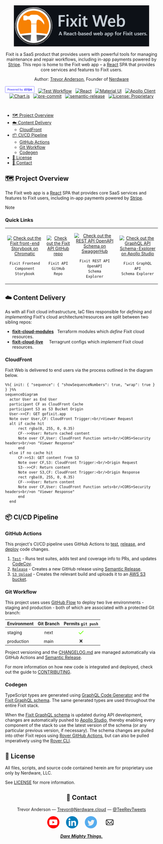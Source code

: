 <div align="center">

[<img src=".storybook/assets/fixit_web_repo_header.png" alt="Fixit logo repo banner" height="135" />](https://main--659981450c81cefabec86fa2.chromatic.com/ "Check out the Fixit Storybook")

Fixit is a SaaS product that provides users with powerful tools for managing maintenance and repair workflows, including in-app payments powered by [Stripe](https://stripe.com/). This repo is home to the Fixit web app – a [React](https://reactjs.org/) SPA that provides core services and features to Fixit users.

Author: [Trevor Anderson](https://github.com/trevor-anderson), Founder of [Nerdware](https://github.com/Nerdware-LLC)

[<img src=".storybook/assets/powered_by_Stripe_blurple.svg" height="22" style="position:relative;top:1px;"/>](https://stripe.com/ "stripe.com")
&nbsp;
[![Test Workflow][test-status-badge]](https://github.com/Nerdware-LLC/fixit-web/actions/workflows/test.yaml "View Test Workflow")
&nbsp;
[![React][react-badge]](https://reactjs.org/ "reactjs.org")
&nbsp;
[![Material UI][mui-badge]](https://mui.com/material-ui/ "mui.com/material-ui")
&nbsp;
[![Apollo Client][apollo-badge]](https://www.apollographql.com/docs/react/ "apollographql.com/docs/react")
&nbsp;
[![Chart.js][chartjs-badge]](https://www.chartjs.org/ "chartjs.org")
&nbsp;
[![pre-commit][pre-commit-badge]](https://pre-commit.com "pre-commit.com")
&nbsp;
[![semantic-release][semantic-badge]](https://github.com/semantic-release/semantic-release "github.com: semantic-release")
&nbsp;
[![License: Proprietary][license-badge]](/LICENSE "View License")

<!--   BADGE LINKS   -->

[test-status-badge]: https://github.com/Nerdware-LLC/fixit-web/actions/workflows/test.yaml/badge.svg
[react-badge]: https://img.shields.io/badge/React-v18-61DAFB.svg?logo=react&logoColor=61DAFB&labelColor=gray
[mui-badge]: https://img.shields.io/badge/Material--UI-v5-0081CB.svg?logo=mui&logoColor=0081CB&labelColor=gray
[apollo-badge]: https://img.shields.io/badge/Apollo_Client_v3-311C87.svg?logo=apollo-graphql&labelColor=gray
[chartjs-badge]: https://img.shields.io/badge/Chart.js_v4-FF6384.svg?logo=chart.js&labelColor=gray
[pre-commit-badge]: https://img.shields.io/badge/pre--commit-F8B424.svg?logo=pre-commit&logoColor=F8B424&labelColor=gray
[semantic-badge]: https://img.shields.io/badge/%20%20%F0%9F%93%A6%F0%9F%9A%80-semantic--release-blue.svg
[license-badge]: https://img.shields.io/badge/license-Proprietary-000080.svg?labelColor=gray

</div>
<br>

- [🗺️ Project Overview](#️-project-overview)
- [☁️ Content Delivery](#️-content-delivery)
  - [CloudFront](#cloudfront)
- [📦 CI/CD Pipeline](#-cicd-pipeline)
  - [GitHub Actions](#github-actions)
  - [Git Workflow](#git-workflow)
  - [Codegen](#codegen)
- [📝 License](#-license)
- [💬 Contact](#-contact)

## 🗺️ Project Overview

The Fixit web app is a [React](https://reactjs.org/) SPA that provides core SaaS services and features to Fixit users, including in-app payments powered by [Stripe](https://stripe.com/).

> [!NOTE]
>
> ### Quick Links
>
> <table align="center">
>   <tr>
>   <td align="center">
>
> [<img src="https://avatars.githubusercontent.com/u/22632046?s=200&v=4" width="70" alt="Check out the Fixit front-end Storybook on Chromatic" />](https://main--659981450c81cefabec86fa2.chromatic.com "Check out the Fixit front-end Storybook on Chromatic")
>
> <code>Fixit Frontend</code><br><code>Component Storybook</code>
>
>   </td>
>   <td align="center">
>
> [<img src="https://github.githubassets.com/assets/GitHub-Mark-ea2971cee799.png" width="70" alt="Check out the Fixit API GitHub repo" />](https://github.com/Nerdware-LLC/fixit-api#readme "Check out the Fixit API GitHub repo")
>
> <code>Fixit API</code><br><code>GitHub Repo</code>
>
>   </td>
>   <td align="center">
>
> [<img src="https://upload.wikimedia.org/wikipedia/commons/a/ab/Swagger-logo.png" width="70" alt="Check out the REST API OpenAPI Schema on SwaggerHub" />](https://app.swaggerhub.com/apis/Nerdware/Fixit "Check out the REST API OpenAPI Schema on SwaggerHub")
>
> <code>Fixit REST API OpenAPI</code><br><code>Schema Explorer</code>
>
>   </td>
>   <td align="center">
>
> [<img src="https://upload.wikimedia.org/wikipedia/commons/thumb/1/17/GraphQL_Logo.svg/220px-GraphQL_Logo.svg.png" width="70" alt="Check out the GraphQL API Schema-Explorer on Apollo Studio" />](https://studio.apollographql.com/public/fixit/variant/current "Check out the GraphQL API Schema-Explorer on Apollo Studio")
>
> <code>Fixit GraphQL API</code><br><code>Schema Explorer</code>
>
>   </td>
>   </tr>
> </table>

## ☁️ Content Delivery

As with all Fixit cloud infrastructure, IaC files responsible for _defining_ and _implementing_ Fixit's cloud architecture/resources are split between two sibling repos:

- [**fixit-cloud-modules**](https://github.com/Nerdware-LLC/fixit-cloud-modules#readme) &nbsp; Terraform modules which _define_ Fixit cloud resources.
- [**fixit-cloud-live**](https://github.com/Nerdware-LLC/fixit-cloud-live#readme) &nbsp;&nbsp;&nbsp; Terragrunt configs which _implement_ Fixit cloud resources.

### CloudFront

Fixit Web is delivered to end users via the process outlined in the diagram below.

```mermaid
%%{ init: { "sequence": { "showSequenceNumbers": true, "wrap": true } } }%%
sequenceDiagram
  actor User as End User
  participant CF as CloudFront Cache
  participant S3 as S3 Bucket Origin
  User->>CF: GET gofixit.app
  Note over User,CF: CloudFront Trigger:<br/>Viewer Request
  alt if cache hit
      rect rgba(0, 255, 0, 0.35)
      CF-->>User: Return cached content
      Note over CF,User: CloudFront Function sets<br/>CORS+Security headers<br/>on "Viewer Response"
      end
  else if no cache hit
      CF->>S3: GET content from S3
      Note over CF,S3: CloudFront Trigger:<br/>Origin Request
      S3-->>CF: Return content
      Note over S3,CF: CloudFront Trigger:<br/>Origin Response
      rect rgba(0, 255, 0, 0.35)
      CF-->>User: Return content
      Note over CF,User: CloudFront Function sets<br/>CORS+Security headers<br/>on "Viewer Response"
      end
  end
```

## 📦 CI/CD Pipeline

<!-- An outline of this process is below. -->

<!-- TODO Add screenshot image of pipeline_production workflow in action -->

### GitHub Actions

This project's CI/CD pipeline uses GitHub Actions to [test](/.github/workflows/test.yaml), [release](/.github/workflows/release.yaml), and [deploy](/.github/workflows/deploy.yaml) code changes.

1. [`Test`](https://github.com/Nerdware-LLC/reusable-action-workflows/tree/main#node-test) - Runs test suites, adds test and coverage info to PRs, and updates [CodeCov](https://about.codecov.io/).
2. [`Release`](https://github.com/Nerdware-LLC/reusable-action-workflows/tree/main#release) - Creates a new GitHub release using [Semantic Release](https://github.com/semantic-release/semantic-release#readme).
3. [`S3 Upload`](https://github.com/Nerdware-LLC/reusable-action-workflows/tree/main#upload-to-s3) - Creates the relevant build and uploads it to an [AWS S3 bucket](https://aws.amazon.com/s3/).

### Git Workflow

This project uses uses [GitHub Flow](https://guides.github.com/introduction/flow/) to deploy two live environments - staging and production - both of which are associated with a protected Git branch:

| Environment | Git Branch |                   Permits `git push`                   |
| :---------- | :--------: | :----------------------------------------------------: |
| staging     |    next    | <span style="color:#66FF00;font-size:1.5rem;">✓</span> |
| production  |    main    |                           ❌                           |

Project versioning and the [CHANGELOG.md](./CHANGELOG.md) are managed automatically via GitHub Actions and [Semantic Release](https://github.com/semantic-release/semantic-release#readme).

For more information on how new code is integrated and deployed, check out the guide to [CONTRIBUTING](./CONTRIBUTING.md).

### Codegen

TypeScript types are generated using [GraphQL Code Generator](https://graphql-code-generator.com/) and the [Fixit GraphQL schema](/fixit%40current.graphql). The same generated types are used throughout the entire Fixit stack.

When the [Fixit GraphQL schema](/fixit%40current.graphql) is updated during API development, changes are automatically pushed to [Apollo Studio](https://www.apollographql.com/), thereby enabling every component of the stack to use the latest version of the schema (or any particular previous version, if necessary). The schema changes are pulled into other Fixit repos using [Rover GitHub Actions](https://www.apollographql.com/docs/rover/ci-cd/#github-actions), but can also be pulled imperatively using the [Rover CLI](https://www.apollographql.com/docs/rover/).

## 📝 License

All files, scripts, and source code contained herein are for proprietary use only by Nerdware, LLC.

See [LICENSE](/LICENSE) for more information.

<div align="center">

## 💬 Contact

Trevor Anderson — [Trevor@Nerdware.cloud](mailto:trevor@nerdware.cloud) — [@TeeRevTweets](https://twitter.com/teerevtweets)

[<img src="https://github.com/trevor-anderson/trevor-anderson/blob/main/assets/YouTube_icon_circle.svg" height="40" alt="Check out Nerdware on YouTube" />](https://www.youtube.com/@nerdware-io)
&emsp;
[<img src="https://github.com/trevor-anderson/trevor-anderson/blob/main/assets/LinkedIn_icon_circle.svg" height="40" alt="Trevor Anderson's LinkedIn" />](https://www.linkedin.com/in/meet-trevor-anderson/)
&emsp;
[<img src="https://github.com/trevor-anderson/trevor-anderson/blob/main/assets/Twitter_icon_circle.svg" height="40" alt="Trevor Anderson's Twitter" />](https://twitter.com/TeeRevTweets)
&emsp;
[<img src="https://github.com/trevor-anderson/trevor-anderson/blob/main/assets/email_icon_circle.svg" height="40" alt="Email Trevor Anderson" />](mailto:trevor@nerdware.cloud)

[**_Dare Mighty Things._**](https://www.youtube.com/watch?v=GO5FwsblpT8)

</div>
